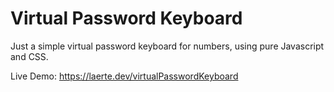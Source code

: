 # Virtual Password Keyboard

Just a simple virtual password keyboard for numbers, using pure Javascript and CSS.

Live Demo: https://laerte.dev/virtualPasswordKeyboard
